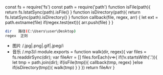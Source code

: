 const fs = require('fs')
const path = require('path')
function isFile(path){
    return fs.lstatSync(path).isFile()
}
function isDirectory(path){
    return fs.lstatSync(path).isDirectory()
}
function callback(file, regex, arr) {
    let ext = path.extname(file)
    if(regex.test(ext)){
        arr.push(file)
    }
}
```bash
dir   路径(C:\Users\user\Desktop)
regex  正则
```
* 图片 /.jpg|.png|.gif|.jpeg/i
* 音乐 /.mp3/i
module.exports = function walk(dir, regex){
    var files = fs.readdirSync(dir);
    var fileArr = []
    files.forEach(v=>{
        if(!v.startsWith('.')){
            let tmp = path.join(dir);
            if(isFile(tmp)){
                callback(tmp, regex)
            }else if(isDirectory(tmp)){
                walk(tmp)
            }
        }
    })
    return fileArr
}